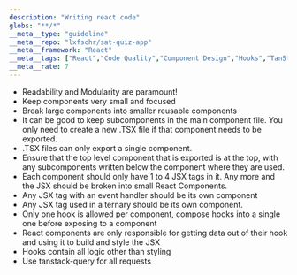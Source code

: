 ```yaml
---
description: "Writing react code"
globs: "**/*"
__meta__type: "guideline"
__meta__repo: "lxfschr/sat-quiz-app"
__meta__framework: "React"
__meta__tags: ["React","Code Quality","Component Design","Hooks","TanStack Query"]
__meta__rate: 7
---
```

- Readability and Modularity are paramount!
- Keep components very small and focused
- Break large components into smaller reusable components
- It can be good to keep subcomponents in the main component file. You only need to create a new .TSX file if that component needs to be exported.
- .TSX files can only export a single component.
- Ensure that the top level component that is exported is at the top, with any subcomponents written below the component where they are used.
- Each component should only have 1 to 4 JSX tags in it. Any more and the JSX should be broken into small React Components.
- Any JSX tag with an event handler should be its own component
- Any JSX tag used in a ternary should be its own component.
- Only one hook is allowed per component, compose hooks into a single one before exposing to a component
- React components are only responsible for getting data out of their hook and using it to build and style the JSX
- Hooks contain all logic other than styling
- Use tanstack-query for all requests